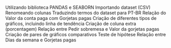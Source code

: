 Utilizando biblioteca PANDAS e SEABORN
Importando dataset (CSV)
Renomeando colunas
Traduzindo termos do dataset para PT-BR
Relação do Valor da conta paga com Gorjetas pagas
Criação de diferentes tipos de gráficos, incluindo linha de tendência
Criação de coluna extra (porcentagem)
Relação entre Pedir sobremesa e Valor da gorjetas pagas
Criação de pares de gráficos comparativos
Teste de hipótese
Relação entre Dias da semana e Gorjetas pagas
